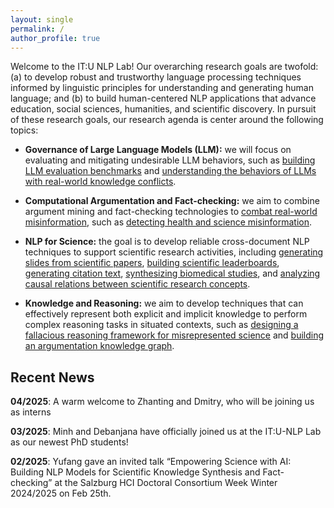 ```yaml
---
layout: single
permalink: /
author_profile: true
---
```


Welcome to the IT:U NLP Lab! Our overarching research goals are twofold: (a) to develop robust and trustworthy language processing techniques informed by linguistic principles for understanding and generating human language; and (b) to build human-centered NLP applications that advance education, social sciences, humanities, and scientific discovery. In pursuit of these research goals, our research agenda is center around the following topics:

- **Governance of Large Language Models (LLM):** we will focus on evaluating and mitigating undesirable LLM behaviors, such as [building LLM evaluation benchmarks](https://arxiv.org/abs/2404.18923) and [understanding the behaviors of LLMs with real-world knowledge conflicts](https://arxiv.org/abs/2406.13805).

- **Computational Argumentation and Fact-checking:** we aim to combine argument mining and fact-checking technologies to [combat real-world misinformation](https://aclanthology.org/2022.emnlp-main.397/), such as [detecting health and science misinformation](https://aclanthology.org/2024.acl-long.240.pdf).

- **NLP for Science:** the goal is to develop reliable cross-document NLP techniques to support scientific research activities, including [generating slides from scientific papers](https://aclanthology.org/2021.naacl-main.111.pdf), [building scientific leaderboards](https://aclanthology.org/P19-1513.pdf), [generating citation text](https://aclanthology.org/2024.acl-long.265.pdf), [synthesizing biomedical studies](https://aclanthology.org/2024.acl-srw.42/), and [analyzing causal relations between scientific research concepts](https://aclanthology.org/2023.emnlp-main.142.pdf).

- **Knowledge and Reasoning:** we aim to develop techniques that can effectively represent both explicit and implicit knowledge to perform complex reasoning tasks in situated contexts, such as [designing a fallacious reasoning framework for misrepresented science](https://aclanthology.org/2024.acl-long.240.pdf) and [building an argumentation knowledge graph](https://ojs.aaai.org/index.php/AAAI/article/view/6231).

## Recent News

**04/2025**: A warm welcome to Zhanting and Dmitry, who will be joining us as interns

**03/2025**: Minh and Debanjana have officially joined us at the IT:U-NLP Lab as our newest PhD students!

**02/2025**: Yufang gave an invited talk “Empowering Science with AI: Building NLP Models for Scientific Knowledge Synthesis and Fact-checking” at the Salzburg HCI Doctoral Consortium Week Winter 2024/2025 on Feb 25th.
